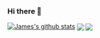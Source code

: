 ### Hi there 👋
[![James's github stats](https://github-readme-stats.vercel.app/api?username=JENkt4k&theme=radical&show_icons=true)](https://github.com/anuraghazra/github-readme-stats)
<a href="https://github.com/anuraghazra/github-readme-stats"><img align="center" src="https://github-readme-stats.vercel.app/api/top-langs/?username=JENkt4k&theme=radical&hide_border=true" /></a>
<a href="https://github.com/anuraghazra/github-readme-stats"><img align="center" src="https://github-readme-stats.vercel.app/api/top-langs/?username=JENkt4k&layout=compact&theme=radical&hide_border=true" /></a>
<!--
**JENkt4k/JENkt4k** is a ✨ _special_ ✨ repository because its `README.md` (this file) appears on your GitHub profile.

Here are some ideas to get you started:

- 🔭 I’m currently working on ...
- 🌱 I’m currently learning ...
- 👯 I’m looking to collaborate on ...
- 🤔 I’m looking for help with ...
- 💬 Ask me about ...
- 📫 How to reach me: ...
- 😄 Pronouns: ...
- ⚡ Fun fact: ...
-->
